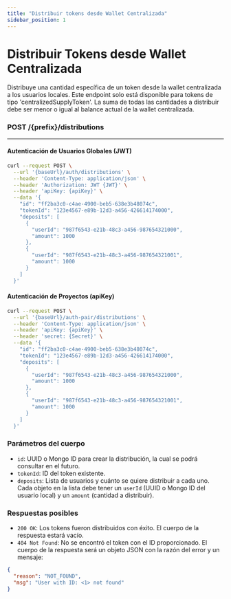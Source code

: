 ```yaml
---
title: "Distribuir tokens desde Wallet Centralizada"
sidebar_position: 1
---
```


# Distribuir Tokens desde Wallet Centralizada

Distribuye una cantidad específica de un token desde la wallet centralizada a los usuarios locales. Este endpoint solo está disponible para tokens de tipo 'centralizedSupplyToken'. La suma de todas las cantidades a distribuir debe ser menor o igual al balance actual de la wallet centralizada.

### <span>POST</span> /{prefix}/distributions

---

#### Autenticación de Usuarios Globales (JWT)

```bash
curl --request POST \
  --url '{baseUrl}/auth/distributions' \
  --header 'Content-Type: application/json' \
  --header 'Authorization: JWT {JWT}' \
  --header 'apiKey: {apiKey}' \
  --data '{
    "id": "ff2ba3c0-c4ae-4900-beb5-638e3b48074c",
    "tokenId": "123e4567-e89b-12d3-a456-426614174000",
    "deposits": [
      {
        "userId": "987f6543-e21b-48c3-a456-987654321000",
        "amount": 1000
      },
      {
        "userId": "987f6543-e21b-48c3-a456-987654321001",
        "amount": 1000
      }
    ]
  }'
```

#### Autenticación de Proyectos (apiKey)

```bash
curl --request POST \
  --url '{baseUrl}/auth-pair/distributions' \
  --header 'Content-Type: application/json' \
  --header 'apiKey: {apiKey}' \
  --header 'secret: {Secret}' \
  --data '{
    "id": "ff2ba3c0-c4ae-4900-beb5-638e3b48074c",
    "tokenId": "123e4567-e89b-12d3-a456-426614174000",
    "deposits": [
      {
        "userId": "987f6543-e21b-48c3-a456-987654321000",
        "amount": 1000
      },
      {
        "userId": "987f6543-e21b-48c3-a456-987654321001",
        "amount": 1000
      }
    ]
  }'
```

### Parámetros del cuerpo

- `id`: UUID o Mongo ID para crear la distribución, la cual se podrá consultar en el futuro.
- `tokenId`: ID del token existente.
- `deposits`: Lista de usuarios y cuánto se quiere distribuir a cada uno. Cada objeto en la lista debe tener un `userId` (UUID o Mongo ID del usuario local) y un `amount` (cantidad a distribuir).

### Respuestas posibles

- `200 OK`: Los tokens fueron distribuidos con éxito. El cuerpo de la respuesta estará vacío.
- `404 Not Found`: No se encontró el token con el ID proporcionado. El cuerpo de la respuesta será un objeto JSON con la razón del error y un mensaje:

```json
{
  "reason": "NOT_FOUND",
  "msg": "User with ID: <1> not found"
}
```
